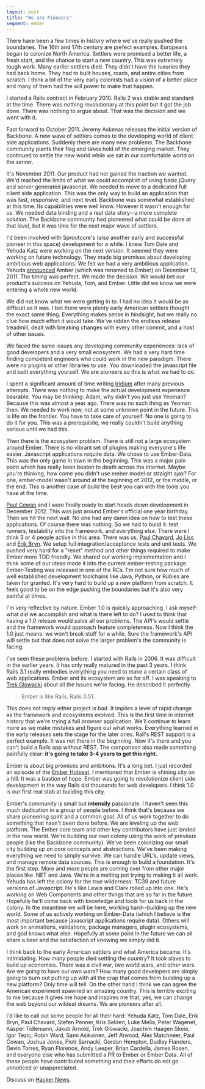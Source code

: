 ```yaml
---
layout: post
title: "We are Pioneers"
segment: ember
---
```


There have been a few times in history where we've really pushed the
boundaries. The 16th and 17th century are prefect examples. Europeans
began to colonize North America. Settlers were promised a better life,
a fresh start, and the chance to start a new country. This was extremely
tough work. Many earlier settlers died. They didn't have the
luxuries they had back home. They had to built houses, 
roads, and entire cities from scratch. I think a lot of the very
early colonists had a vision of a better place and many of them had
the will power to make that happen.

I started a Rails contract in February 2010. Rails 2 was stable and
standard at the time. There was nothing revolutionary at this point
but it got the job done. There was nothing to argue about. That was
the decision and we went with it.

Fast forward to October 2011. Jeremy Askenas releases the initial
version of Backbone. A new wave of settlers comes to the developing
world of client side applications. Suddenly there are many new
problems. The Backbone community plants their flag and takes hold of
the emerging market. They continued to settle the new world while we
sat in our comfortable world on the server.

It's November 2011. Our product had not gained the traction we wanted.
We'd reached the limits of what we could accomplish of using basic
jQuery and server generated javascript. We needed to move to a
dedicated full client side application. This was the only way to build
an application that was fast, responsive, and next level.
Backbone was somewhat established at this time. Its capabilities
were well know. However it wasn't enough for us. We needed data
binding and a real data story--a more complete solution. The Backbone
community had pioneered what could be done at that level, but it was
time for the next major wave of settlers.

I'd been involved with Sproutcore's (also another early and successful
pioneer in this space) development for a while. I knew Tom Dale
and Yehuda Katz were working on the next version. It seemed
they were working on future technology. They made big promises about
developing ambitious web applications. We felt we had a very ambitious
application. Yehuda [announced](http://yehudakatz.com/2011/12/08/announcing-amber-js/)
Amber (which was renamed to Ember) on December 12, 2011.
The timing was perfect. We made the decision. We would bet our
product's success on Yehuda, Tom, and Ember. Little did we know we
were entering a whole new world.

We did not know what we were getting in to. I had no idea it would be
as difficult as it was. I bet there were plenty early American
settlers thought the exact same thing. Everything makes sense in
hindsight, but we really no clue how much effort it would take. We've
ridden the endless release treadmill, dealt with breaking changes with
every other commit, and a host of other issues.

We faced the same issues any developing community experiences: lack of
good developers and a very small ecosystem. We had a very hard time
finding competent engineers who could work in the new paradigm. There
were no plugins or other libraries to use. You downloaded the
javascript file and built everything yourself. We are pioneers so this
is what we had to do.

I spent a significant amount of time writing
[Iridium](http://github.com/radiumsoftware/iridium) after many
previous attempts. There was nothing to make the actual development
experience bearable. You may be thinking: Adam, why didn't you just use
Yeoman? Because this was almost a year ago. There was no such thing as
Yeoman then. We needed to work now, not at some unknown point in the
future. This is life on the frontier. You have to take care of
yourself. No one is going to do it for you. This was a prerequisite,
we really couldn't build anything serious until we had this.

Then there is the ecosystem problem. There is still not a large
ecosystem around Ember. There is no vibrant set of plugins making
everyone's life easier. Javascript applications require data. We
chose to use Ember-Data. This was the only game in town in the
beginning. This was a major pain point which has really been beaten to
death across the internet. Maybe you're thinking, how come you didn't
use ember model or straight ajax? For one, ember-model wasn't around
at the beginning of 2012, or the middle, or the end. This is another
case of build the best you can with the tools you have at the time.

[Paul Cowan](http://twitter.com/dagda1) and I were finally ready to
start heads down development in December 2012. This was just
around Ember's official one year birthday. Then we hit the next wall.
No one had any damn idea on how to test these applications.
Of course there was nothing. So we had to build it: test runners,
testability into the framework, and everything else.
There were I think 3 or 4 people active in this area.
There was us, [Paul Chavard](/https://twitter.com/tchak13),
[Jo Liss](/https://twitter.com/jo_liss) and [Erik Bryn](http://twitter.com/ebryn).
We setup full integration/acceptance tests and unit
tests. We pushed very hard for a "reset" method and other things
required to make Ember more TDD friendly. We shared our working
implementation and I think some of our ideas made it into the current
ember-testing package. Ember-Testing was released in one of the RCs.
I'm not sure how much of well established development toolchains like
Java, Python, or Rubies are taken for granted. It's very hard to
build up a new platform from scratch. It feels good to be on the edge
pushing the boundaries but it's also very painful at times.

I'm very reflective by nature. Ember 1.0 is quickly
approaching. I ask myself: what did we accomplish and what is there
left to do? I used to think that having a 1.0 release would solve all
our problems. The API's would settle and the framework would approach
feature completeness. Now I think the 1.0 just means: we won't break
stuff for a while. Sure the framework's API will settle but that does
not solve the larger problem's the community is facing.

I've seen these problems before. I started with Rails in 2006. It was
difficult in the earlier years. It has only really matured in the past
3 years. I think Rails 3.1 really embodies everything you need to
make a certain class of web applications. Ember and its ecosystem are
so far off. I was speaking to [Trek Glowacki](http://twitter.com/trek)
about all the issues we're facing. He described it perfectly.

> Ember is like Rails. Rails 0.51.

This does not imply either project is bad. It implies a level of rapid
change as the framework and ecosystems evolved. This is the first time
in internet history that we're trying a full browser application.
We'll continue to learn more as we make mistakes and figure out what
works. Everything learned in the early releases sets the stage for the
later ones. Rail's REST support is a perfect example. It was not there
in the beginning. Now it's there and you can't build a Rails app
without REST. The comparison also made something painfully clear: 
**it's going to take 3-4 years to get this right.**

Ember is about big promises and ambitions. It's a
long bet. I just recorded an episode of the [Ember Hotseat](http://emberhotseat.com/2013/06/26/ember-hot-seat-episode-003.html).
I mentioned that Ember is shining city on a hill. It
was a bastion of hope. Ember was going to revolutionize client side
development in the way Rails did thousands for web developers. I think
1.0 is our first real stab at building this city.

Ember's community is small but **intensily** passionate. I haven't
seen this much dedication in a group of people before. I think that's
because we share pioneering spirit and a common goal. All of us
work together to do something that hasn't been done before. We are
leveling up the web platform. The Ember core team and other key
contributors have just landed in the new world. We're
building our own colony using the work of previous people (like the
Backbone community). We've been colonizing our small city
building up on core concepts and abstractions. We've been making
everything we need to simply survive. We can handle
URL's, update views, and manage remote data sources. This is enough
to build a foundation. It's the first step. More and more people are
coming over from other major places like .NET and Java. We're in a
melting pot trying to making it all work. Yehuda has left the colony
for the true wilderness: TC39 and future versions of Javascript. He's
like Lewis and Clark rolled up into one. He's working on Web
Components and other things that are so far in the future.
Hopefully he'll come back with knowledge and tools for us back in the
colony. In the meantime we will be here, working hard--building up
the new world. Some of us actively working on Ember-Data (which I
believe is the most important because javascript applications require
data). Others will work on animations, validations,
package managers, plugin ecosystems, and god knows what else.
Hopefully at some point in the future we can all share a beer and
the satisfaction of knowing we simply did it.

I think back to the early American settlers and what America became.
It's intimidating. How many people died settling the country? It
took slaves to build up economies. There was a civil war, two world
wars, and other wars. Are we going to have our own wars? How many good
developers are simply going to burn out putting up with all the crap
that comes from building up a new platform? Only time will tell. On
the other hand I think we can agree the American experiment spawned an amazing
country. This is terribly exciting to me because it gives me hope and
inspires me that, yes, we can change the web beyond our wildest
dreams. We are pioneers after all.

I'd like to call out some people for all their hard: Yehuda Katz, Tom
Dale, Erik Bryn, Paul Chavard, Stefen Penner, Kris Selden, Luke Melia,
Peter Wagenet, Kasper Tidlemann, Jakub Arnold, Trek Glowacki, Joachim
Haagen Skeie, Igor Tezic, Robin Ward, Sami Asikainen, Jeff Atwood,
Alex Matchneer, Paul Cowan, Joshua Jones, Piotr Sarnacki, Gordon
Hempton, Dudley Flanders, Devin Torres, Ryan Florence, Andy Leeper,
Brian Cardella, James Rosen, and everyone else who has submitted a PR
to Ember or Ember Data. All of these people have contributed something
and their efforts do not go unnoticed or unappreciated.

Discuss on [Hacker News](https://news.ycombinator.com/item?id=5983987).
